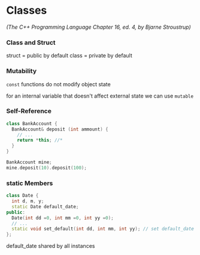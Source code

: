 # Classes
_(The C++ Programming Language Chapter 16, ed. 4, by Bjarne Stroustrup)_

### Class and Struct
struct = public by default
class = private by default

### Mutability
`const` functions do not modify object state

for an internal variable that doesn't affect external state we can use `mutable`

### Self-Reference
```c++
class BankAccount {
  BankAccount& deposit (int ammount) {
    // ...
    return *this; //*
  }
}

BankAccount mine;
mine.deposit(10).deposit(100);
```

### static Members
```c++
class Date {
  int d, m, y;
  static Date default_date;
public:
  Date(int dd =0, int mm =0, int yy =0);
  // ...
  static void set_default(int dd, int mm, int yy); // set default_date to Date(dd,mm,yy)
};
```

default_date shared by all instances
